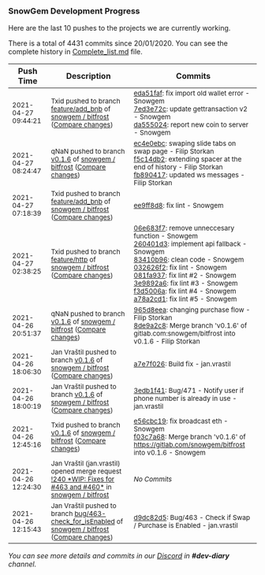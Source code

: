 
### SnowGem Development Progress

Here are the last 10 pushes to the projects we are currently working.

There is a total of 4431 commits since 20/01/2020. You can see the complete history in
 [Complete_list.md](Complete_list.md) file.

| Push Time | Description | Commits |
| --- | --- | --- |
| <sub>2021-04-27 09:44:21</sub> | <sub>Txid pushed to branch [feature/add\_bnb](https://gitlab.com/snowgem/bitfrost/commits/feature/add_bnb) of [snowgem / bitfrost](https://gitlab.com/snowgem/bitfrost) ([Compare changes](https://gitlab.com/snowgem/bitfrost/compare/ee9ff8d8379ddd69afc1198d797d12b4a5dba49f...da5550241d51a6001a7fd91d83390d9f45e7cf38))</sub> | <sub>[eda51faf](https://gitlab.com/snowgem/bitfrost/-/commit/eda51faf41e987934854fcc81a3d970d31ec8514): fix import old wallet error - Snowgem<br>[7ed3e72c](https://gitlab.com/snowgem/bitfrost/-/commit/7ed3e72cd4081ad33c739e82421be1e511e8f107): update gettransaction v2 - Snowgem<br>[da555024](https://gitlab.com/snowgem/bitfrost/-/commit/da5550241d51a6001a7fd91d83390d9f45e7cf38): report new coin to server - Snowgem</sub> |
| <sub>2021-04-27 08:24:47</sub> | <sub>qNaN pushed to branch [v0\.1\.6](https://gitlab.com/snowgem/bitfrost/commits/v0.1.6) of [snowgem / bitfrost](https://gitlab.com/snowgem/bitfrost) ([Compare changes](https://gitlab.com/snowgem/bitfrost/compare/8de9a2c8a63ce89dac31de8d106a940f336ca869...fb890417d3356f38399cfa07db926bef126a25c0))</sub> | <sub>[ec4e0ebc](https://gitlab.com/snowgem/bitfrost/-/commit/ec4e0ebc15da4b41d4692e3dca6a64d537ecaf42): swaping slide tabs on swap page - Filip Storkan<br>[f5c14db2](https://gitlab.com/snowgem/bitfrost/-/commit/f5c14db24a87a25916efa2ba85633074064cd5a9): extending spacer at the end of history - Filip Storkan<br>[fb890417](https://gitlab.com/snowgem/bitfrost/-/commit/fb890417d3356f38399cfa07db926bef126a25c0): updated ws messages - Filip Storkan</sub> |
| <sub>2021-04-27 07:18:39</sub> | <sub>Txid pushed to branch [feature/add\_bnb](https://gitlab.com/snowgem/bitfrost/commits/feature/add_bnb) of [snowgem / bitfrost](https://gitlab.com/snowgem/bitfrost) ([Compare changes](https://gitlab.com/snowgem/bitfrost/compare/72d322c58d3db3a581c52bb2279efc80855f093d...ee9ff8d8379ddd69afc1198d797d12b4a5dba49f))</sub> | <sub>[ee9ff8d8](https://gitlab.com/snowgem/bitfrost/-/commit/ee9ff8d8379ddd69afc1198d797d12b4a5dba49f): fix lint - Snowgem</sub> |
| <sub>2021-04-27 02:38:25</sub> | <sub>Txid pushed to branch [feature/http](https://gitlab.com/snowgem/bitfrost/commits/feature/http) of [snowgem / bitfrost](https://gitlab.com/snowgem/bitfrost) ([Compare changes](https://gitlab.com/snowgem/bitfrost/compare/143e7af873562a306ff31a25b00e713b93fceac7...a78a2cd161991a6ba9a388dbd21e18020317bde8))</sub> | <sub>[06e683f7](https://gitlab.com/snowgem/bitfrost/-/commit/06e683f7e80a10237094c8a34a4695f8bd3c5728): remove unneccesary function - Snowgem<br>[260401d3](https://gitlab.com/snowgem/bitfrost/-/commit/260401d32975b45f3fda01b36cb28dca1b0e872b): implement api fallback - Snowgem<br>[83410b96](https://gitlab.com/snowgem/bitfrost/-/commit/83410b9676c4e1fd7559f5d045b2cd0eb599d62b): clean code - Snowgem<br>[032626f2](https://gitlab.com/snowgem/bitfrost/-/commit/032626f2c01d295ba6c22832b5faaf8c0d6e36b0): fix lint - Snowgem<br>[081fa937](https://gitlab.com/snowgem/bitfrost/-/commit/081fa9370b9bf5389ddc73cbec5d23714203d657): fix lint #2 - Snowgem<br>[3e9892a6](https://gitlab.com/snowgem/bitfrost/-/commit/3e9892a67d4f1f49676742e9e816a94b9f630582): fix lint #3 - Snowgem<br>[f3d5006a](https://gitlab.com/snowgem/bitfrost/-/commit/f3d5006accb778502ca3ed1d0d68e38d295f043c): fix lint #4 - Snowgem<br>[a78a2cd1](https://gitlab.com/snowgem/bitfrost/-/commit/a78a2cd161991a6ba9a388dbd21e18020317bde8): fix lint #5 - Snowgem</sub> |
| <sub>2021-04-26 20:51:37</sub> | <sub>qNaN pushed to branch [v0\.1\.6](https://gitlab.com/snowgem/bitfrost/commits/v0.1.6) of [snowgem / bitfrost](https://gitlab.com/snowgem/bitfrost) ([Compare changes](https://gitlab.com/snowgem/bitfrost/compare/a7e7f0260a4379306737dd0f96466935553608eb...8de9a2c8a63ce89dac31de8d106a940f336ca869))</sub> | <sub>[965d8eea](https://gitlab.com/snowgem/bitfrost/-/commit/965d8eea58268ca7101b28ee411fbeab49465e93): changing purchase flow - Filip Storkan<br>[8de9a2c8](https://gitlab.com/snowgem/bitfrost/-/commit/8de9a2c8a63ce89dac31de8d106a940f336ca869): Merge branch 'v0.1.6' of gitlab.com:snowgem/bitfrost into v0.1.6 - Filip Storkan</sub> |
| <sub>2021-04-26 18:06:30</sub> | <sub>Jan Vraštil pushed to branch [v0\.1\.6](https://gitlab.com/snowgem/bitfrost/commits/v0.1.6) of [snowgem / bitfrost](https://gitlab.com/snowgem/bitfrost) ([Compare changes](https://gitlab.com/snowgem/bitfrost/compare/3edb1f4158a71c9e2b55d265d42a84a4c935f945...a7e7f0260a4379306737dd0f96466935553608eb))</sub> | <sub>[a7e7f026](https://gitlab.com/snowgem/bitfrost/-/commit/a7e7f0260a4379306737dd0f96466935553608eb): Build fix - jan.vrastil</sub> |
| <sub>2021-04-26 18:00:19</sub> | <sub>Jan Vraštil pushed to branch [v0\.1\.6](https://gitlab.com/snowgem/bitfrost/commits/v0.1.6) of [snowgem / bitfrost](https://gitlab.com/snowgem/bitfrost) ([Compare changes](https://gitlab.com/snowgem/bitfrost/compare/f03c7a68e3d6a0eae548242aa4ffdff2adb13cf8...3edb1f4158a71c9e2b55d265d42a84a4c935f945))</sub> | <sub>[3edb1f41](https://gitlab.com/snowgem/bitfrost/-/commit/3edb1f4158a71c9e2b55d265d42a84a4c935f945): Bug/471 - Notify user if phone number is already in use - jan.vrastil</sub> |
| <sub>2021-04-26 12:45:16</sub> | <sub>Txid pushed to branch [v0\.1\.6](https://gitlab.com/snowgem/bitfrost/commits/v0.1.6) of [snowgem / bitfrost](https://gitlab.com/snowgem/bitfrost) ([Compare changes](https://gitlab.com/snowgem/bitfrost/compare/b31415a51be01c2c444130a3e35f0d86050be07e...f03c7a68e3d6a0eae548242aa4ffdff2adb13cf8))</sub> | <sub>[e56cbc19](https://gitlab.com/snowgem/bitfrost/-/commit/e56cbc193014786e0cba39ce0a76a07dca785526): fix broadcast eth - Snowgem<br>[f03c7a68](https://gitlab.com/snowgem/bitfrost/-/commit/f03c7a68e3d6a0eae548242aa4ffdff2adb13cf8): Merge branch 'v0.1.6' of https://gitlab.com/snowgem/bitfrost into v0.1.6 - Snowgem</sub> |
| <sub>2021-04-26 12:24:30</sub> | <sub>Jan Vraštil (jan.vrastil) opened merge request [\!240 \*WIP: Fixes for \#463 and \#460\*](https://gitlab.com/snowgem/bitfrost/-/merge_requests/240) in [snowgem / bitfrost](https://gitlab.com/snowgem/bitfrost)</sub> | <sub>_No Commits_</sub> |
| <sub>2021-04-26 12:15:43</sub> | <sub>Jan Vraštil pushed to branch [bug/463\-check\_for\_isEnabled](https://gitlab.com/snowgem/bitfrost/commits/bug/463-check_for_isEnabled) of [snowgem / bitfrost](https://gitlab.com/snowgem/bitfrost) ([Compare changes](https://gitlab.com/snowgem/bitfrost/compare/1e668e318bf0a9be5e3601f40e48f0d39f737a29...d9dc82d5cefc95a33edeb25d225c3821766531cb))</sub> | <sub>[d9dc82d5](https://gitlab.com/snowgem/bitfrost/-/commit/d9dc82d5cefc95a33edeb25d225c3821766531cb): Bug/463 - Check if Swap / Purchase is Enabled - jan.vrastil</sub> |

_You can see more details and commits in our [Discord](https://discord.gg/zumGnbg) in **#dev-diary** channel._
